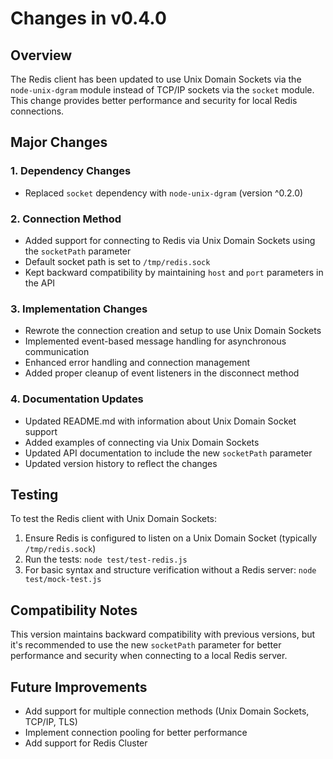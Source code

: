 # Changes in v0.4.0

## Overview

The Redis client has been updated to use Unix Domain Sockets via the `node-unix-dgram` module instead of TCP/IP sockets via the `socket` module. This change provides better performance and security for local Redis connections.

## Major Changes

### 1. Dependency Changes

- Replaced `socket` dependency with `node-unix-dgram` (version ^0.2.0)

### 2. Connection Method

- Added support for connecting to Redis via Unix Domain Sockets using the `socketPath` parameter
- Default socket path is set to `/tmp/redis.sock`
- Kept backward compatibility by maintaining `host` and `port` parameters in the API

### 3. Implementation Changes

- Rewrote the connection creation and setup to use Unix Domain Sockets
- Implemented event-based message handling for asynchronous communication
- Enhanced error handling and connection management
- Added proper cleanup of event listeners in the disconnect method

### 4. Documentation Updates

- Updated README.md with information about Unix Domain Socket support
- Added examples of connecting via Unix Domain Sockets
- Updated API documentation to include the new `socketPath` parameter
- Updated version history to reflect the changes

## Testing

To test the Redis client with Unix Domain Sockets:

1. Ensure Redis is configured to listen on a Unix Domain Socket (typically `/tmp/redis.sock`)
2. Run the tests: `node test/test-redis.js`
3. For basic syntax and structure verification without a Redis server: `node test/mock-test.js`

## Compatibility Notes

This version maintains backward compatibility with previous versions, but it's recommended to use the new `socketPath` parameter for better performance and security when connecting to a local Redis server.

## Future Improvements

- Add support for multiple connection methods (Unix Domain Sockets, TCP/IP, TLS)
- Implement connection pooling for better performance
- Add support for Redis Cluster
